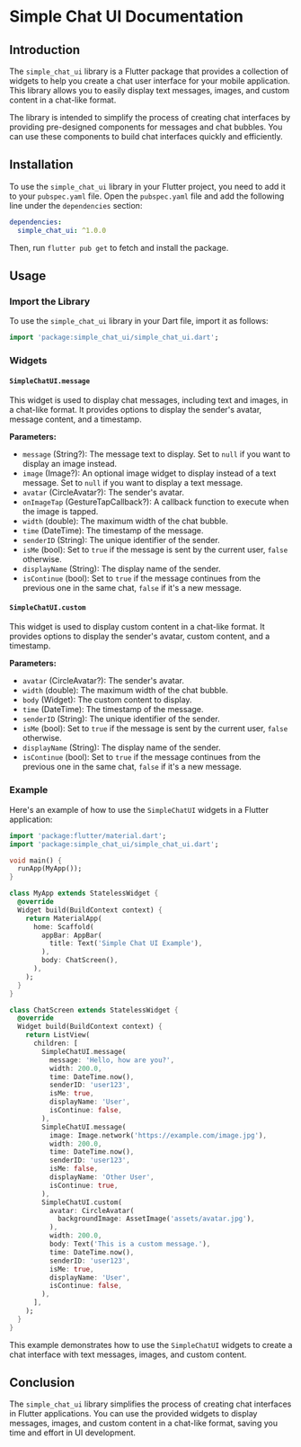 # Simple Chat UI Documentation

## Introduction

The `simple_chat_ui` library is a Flutter package that provides a collection of widgets to help you create a chat user interface for your mobile application. This library allows you to easily display text messages, images, and custom content in a chat-like format.

The library is intended to simplify the process of creating chat interfaces by providing pre-designed components for messages and chat bubbles. You can use these components to build chat interfaces quickly and efficiently.

## Installation

To use the `simple_chat_ui` library in your Flutter project, you need to add it to your `pubspec.yaml` file. Open the `pubspec.yaml` file and add the following line under the `dependencies` section:

```yaml
dependencies:
  simple_chat_ui: ^1.0.0
```

Then, run `flutter pub get` to fetch and install the package.

## Usage

### Import the Library

To use the `simple_chat_ui` library in your Dart file, import it as follows:

```dart
import 'package:simple_chat_ui/simple_chat_ui.dart';
```

### Widgets

#### `SimpleChatUI.message`

This widget is used to display chat messages, including text and images, in a chat-like format. It provides options to display the sender's avatar, message content, and a timestamp.

**Parameters:**

- `message` (String?): The message text to display. Set to `null` if you want to display an image instead.
- `image` (Image?): An optional image widget to display instead of a text message. Set to `null` if you want to display a text message.
- `avatar` (CircleAvatar?): The sender's avatar.
- `onImageTap` (GestureTapCallback?): A callback function to execute when the image is tapped.
- `width` (double): The maximum width of the chat bubble.
- `time` (DateTime): The timestamp of the message.
- `senderID` (String): The unique identifier of the sender.
- `isMe` (bool): Set to `true` if the message is sent by the current user, `false` otherwise.
- `displayName` (String): The display name of the sender.
- `isContinue` (bool): Set to `true` if the message continues from the previous one in the same chat, `false` if it's a new message.

#### `SimpleChatUI.custom`

This widget is used to display custom content in a chat-like format. It provides options to display the sender's avatar, custom content, and a timestamp.

**Parameters:**

- `avatar` (CircleAvatar?): The sender's avatar.
- `width` (double): The maximum width of the chat bubble.
- `body` (Widget): The custom content to display.
- `time` (DateTime): The timestamp of the message.
- `senderID` (String): The unique identifier of the sender.
- `isMe` (bool): Set to `true` if the message is sent by the current user, `false` otherwise.
- `displayName` (String): The display name of the sender.
- `isContinue` (bool): Set to `true` if the message continues from the previous one in the same chat, `false` if it's a new message.

### Example

Here's an example of how to use the `SimpleChatUI` widgets in a Flutter application:

```dart
import 'package:flutter/material.dart';
import 'package:simple_chat_ui/simple_chat_ui.dart';

void main() {
  runApp(MyApp());
}

class MyApp extends StatelessWidget {
  @override
  Widget build(BuildContext context) {
    return MaterialApp(
      home: Scaffold(
        appBar: AppBar(
          title: Text('Simple Chat UI Example'),
        ),
        body: ChatScreen(),
      ),
    );
  }
}

class ChatScreen extends StatelessWidget {
  @override
  Widget build(BuildContext context) {
    return ListView(
      children: [
        SimpleChatUI.message(
          message: 'Hello, how are you?',
          width: 200.0,
          time: DateTime.now(),
          senderID: 'user123',
          isMe: true,
          displayName: 'User',
          isContinue: false,
        ),
        SimpleChatUI.message(
          image: Image.network('https://example.com/image.jpg'),
          width: 200.0,
          time: DateTime.now(),
          senderID: 'user123',
          isMe: false,
          displayName: 'Other User',
          isContinue: true,
        ),
        SimpleChatUI.custom(
          avatar: CircleAvatar(
            backgroundImage: AssetImage('assets/avatar.jpg'),
          ),
          width: 200.0,
          body: Text('This is a custom message.'),
          time: DateTime.now(),
          senderID: 'user123',
          isMe: true,
          displayName: 'User',
          isContinue: false,
        ),
      ],
    );
  }
}
```

This example demonstrates how to use the `SimpleChatUI` widgets to create a chat interface with text messages, images, and custom content.

## Conclusion

The `simple_chat_ui` library simplifies the process of creating chat interfaces in Flutter applications. You can use the provided widgets to display messages, images, and custom content in a chat-like format, saving you time and effort in UI development.